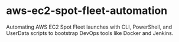 # aws-ec2-spot-fleet-automation
Automating AWS EC2 Spot Fleet launches with CLI, PowerShell, and UserData scripts to bootstrap DevOps tools like Docker and Jenkins.
